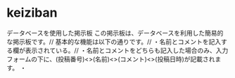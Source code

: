 # keiziban
データベースを使用した掲示板
この掲示板は、データベースを利用した簡易的な掲示板です。//
基本的な機能は以下の通りです。//
・名前とコメントを記入する欄が表示されている。//
・名前とコメントをどちらも記入した場合のみ、入力フォームの下に、(投稿番号)<>(名前)<>(コメント)<>(投稿日時)が記載されます。
・
